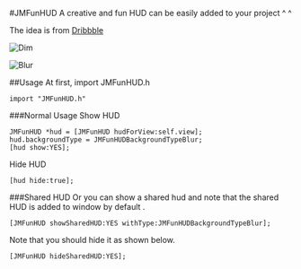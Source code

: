 #JMFunHUD
A creative and fun HUD can be easily added to your project ^ ^

The idea is from [Dribbble](https://ios.uplabs.com/posts/simple-loader)

![Dim](https://github.com/jiemi/JMFunHUD/blob/master/GIF/dimgif.gif?raw=true)

![Blur](https://github.com/jiemi/JMFunHUD/blob/master/GIF/blurGif.gif?raw=true)

##Usage
At first, import JMFunHUD.h

```
import "JMFunHUD.h"
```
###Normal Usage
Show HUD

```
JMFunHUD *hud = [JMFunHUD hudForView:self.view];
hud.backgroundType = JMFunHUDBackgroundTypeBlur;
[hud show:YES];
```
Hide HUD 

```
[hud hide:true];

```

###Shared HUD
Or you can show a shared hud and note that the shared HUD is added to window by default .

```
[JMFunHUD showSharedHUD:YES withType:JMFunHUDBackgroundTypeBlur];
```

Note that you should hide it as shown below.

```
[JMFunHUD hideSharedHUD:YES];

```



